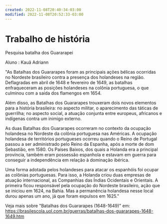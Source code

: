 ```yaml
---
created: 2022-11-08T20:40:34-03:00
modified: 2022-11-08T20:52:33-03:00
---
```


# Trabalho de história

Pesquisa batalha dos Guararapei 

Aluno : Kauã Adriann


"As Batalhas dos Guararapes foram as principais ações bélicas ocorridas no Nordeste brasileiro contra a presença dos holandeses na região. Deflagradas em abril de 1648 e fevereiro de 1649, as batalhas enfraqueceram as posições holandeses na colônia portuguesa, o que culminou com a saída dos flamengos em 1654.

Além disso, as Batalhas dos Guararapes trouxeram dois novos elementos para a história brasileira: no aspecto militar, o aparecimento das táticas de guerrilha; no aspecto social, a atuação conjunta entre europeus, africanos e indígenas contra um inimigo externo.

As duas Batalhas dos Guararapes ocorreram no contexto da ocupação holandesa no Nordeste da colônia portuguesa nas Américas. A ocupação holandesa de territórios portugueses ocorreu quando o Reino de Portugal passou a ser administrado pelo Reino da Espanha, após a morte de dom Sebastião, em 1580. Os Países Baixos, dos quais a Holanda era a principal província, também eram possessão espanhola e estavam em guerra para conseguir a independência em relação à dominação ibérica.

Uma forma adotada pelos holandeses para atacar os espanhóis foi ocupar as colônias portuguesas. Para isso, a Holanda criou duas empresas de atuação internacional, as Companhias das Índias Ocidentais e Orientais. A primeira ficou responsável pela ocupação do Nordeste brasileiro, ação que se iniciou em 1624, na Bahia. Mas a permanência holandesa nesse local durou apenas um ano, já que foram expulsos em 1625."

Veja mais sobre "Batalhas dos Guararapes (1648-1649)" em: https://brasilescola.uol.com.br/guerras/batalhas-dos-guararapes-1648-1649.htm
